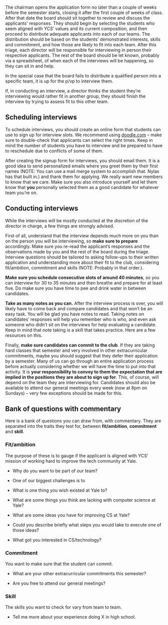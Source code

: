 The chairman opens the application form no later than a couple of weeks before the semester starts, closing it after the first couple of weeks of class. After that date the board should sit together to review and discuss the applicants' responses. They should begin by selecting the students who seem aligned with YCS’ values and its current composition, and then proceed to distribute adequate applicants into each of our teams. The distribution should be based on the students’ demonstrated interests, skills and commitment, and how those are likely to fit into each team. After this triage, each director will be responsible for interviewing in person their respective applicants. The rest of the board should be let known, probably via a spreadsheet, of when each of the interviews will be happening, so they can sit in and help.

In the special case that the board fails to distribute a qualified person into a specific team, it is up for the p/vp to interview them.

If, in conducting an interview, a director thinks the student they’re interviewing would rather fit in another group, they should finish the interview by trying to assess fit to this other team.

## Scheduling interviews

To schedule interviews, you should create an online form that students can use to sign up for interview slots. We recommend using [doodle.com](http://doodle.com/) – make sure to double-check that applicants can select the right times. Keep in mind the number of students you have to interview and be prepared to have to reschedule due to conflicts of some of them.

After creating the signup form for interviews, you should email them. It is a good idea to send personalized emails where you greet them by their first names (NOTE:  You can use a mail merge system to accomplish that. Nylas has that built in.) and thank them for applying. We really want new members to know that we care. Make sure you also introduce yourself and let them know that **you** personally selected them as a good candidate for whatever team you’re on.

## Conducting interviews

While the interviews will be mostly conducted at the discretion of the director in charge, a few things are strongly advised.

First of all, understand that the interview depends much more on you than on the person you will be interviewing, so **make sure to prepare** accordingly. Make sure you re-read the applicant’s responses and the observations made by you and the rest of the board during the triage. Interview questions should be tailored to asking follow-ups to their written application and understanding more about their fit to the club, considering fit/ambition, commitment and skills (NOTE:  Probably in that order.).

**Make sure you schedule consecutive slots of around 40 minutes**, so you can interview for 30 to 35 minutes and then breathe and prepare for at least five. Do make sure you have time to pee and drink water in between candidates.

**Take as many notes as you can.** After the interview process is over, you will likely have to come back and compare candidates and that won’t be an easy task. You will be glad you have notes to read. Taking notes on candidates’ responses will help you remember who is who, and even ask someone who didn’t sit on the interviews for help evaluating a candidate. Keep in mind that note taking is a skill that takes practice. Here are a few resources on this.

Finally, **make sure candidates can commit to the club**. If they are taking hard classes that semester and very involved in other extracurricular commitments, maybe you should suggest that they defer their application by a semester. Many of us can go through an entire application process before actually considering whether we will have the time to put into that activity. It is **your responsibility to convey to them the expectation that are implied in the positions they are about to sign up for**. This, of course, will depend on the team they are interviewing for. Candidates should also be available to attend our general meetings every week (now at 8pm on Sundays) – very few exceptions should be made for this.

## Bank of questions with commentary

Here is a bank of questions you can draw from, with commentary. They are separated into the traits they test for, between **fit/ambition**, **commitment** and **skill**.

### Fit/ambition

The purpose of these is to gauge if the applicant is aligned with YCS’ mission of working hard to improve the tech community at Yale.

* Why do you want to be part of our team?

* One of our biggest challenges is to

* What is one thing you wish existed at Yale to?

* What are some things you think are lacking with computer science at Yale?

* What are some ideas you have for improving CS at Yale?

* Could you describe briefly what steps you would take to execute one of those ideas?

* What got you interested in CS/technology?

### Commitment

You want to make sure that the student can commit.

* What are your other extracurricular commitments this semester?

* Are you free to attend our general meetings?

### Skill

The skills you want to check for vary from team to team.

* Tell me more about your experience doing X in high school.
